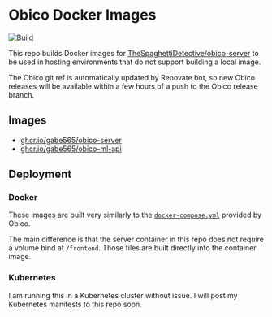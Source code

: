 # Obico Docker Images

[![Build](https://github.com/gabe565/docker-obico/actions/workflows/build.yml/badge.svg)](https://github.com/gabe565/docker-obico/actions/workflows/build.yml)

This repo builds Docker images for [TheSpaghettiDetective/obico-server](https://github.com/TheSpaghettiDetective/obico-server) to be used in hosting environments that do not support building a local image.

The Obico git ref is automatically updated by Renovate bot, so new Obico releases will be available within a few hours of a push to the Obico release branch.

## Images

- [ghcr.io/gabe565/obico-server](https://github.com/gabe565/docker-obico/pkgs/container/obico-server)
- [ghcr.io/gabe565/obico-ml-api](https://github.com/gabe565/docker-obico/pkgs/container/obico-ml-api)

## Deployment

### Docker

These images are built very similarly to the [`docker-compose.yml`](https://github.com/TheSpaghettiDetective/obico-server/blob/release/docker-compose.yml) provided by Obico.

The main difference is that the server container in this repo does not require a volume bind at `/frontend`. Those files are built directly into the container image.

### Kubernetes

I am running this in a Kubernetes cluster without issue. I will post my Kubernetes manifests to this repo soon.
